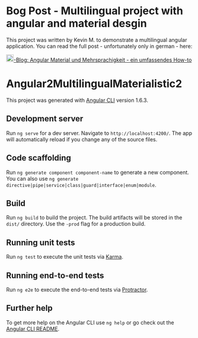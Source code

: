 # Bog Post - Multilingual project with angular and material desgin
This project was written by Kevin M. to demonstrate a multilingual angular application. You can read the full post - unfortunately only in german - here:

[<img src="https://www.lise.de/fileadmin/user_upload/lise_logo_freigestellt.png" height="20" />-Blog: Angular Material und Mehrsprachigkeit - ein umfassendes How-to](https://www.lise.de/blog/article/angular-material-und-mehrsprachigkeit-ein-umfassendes-how-to/)

# Angular2MultilingualMaterialistic2

This project was generated with [Angular CLI](https://github.com/angular/angular-cli) version 1.6.3.

## Development server

Run `ng serve` for a dev server. Navigate to `http://localhost:4200/`. The app will automatically reload if you change any of the source files.

## Code scaffolding

Run `ng generate component component-name` to generate a new component. You can also use `ng generate directive|pipe|service|class|guard|interface|enum|module`.

## Build

Run `ng build` to build the project. The build artifacts will be stored in the `dist/` directory. Use the `-prod` flag for a production build.

## Running unit tests

Run `ng test` to execute the unit tests via [Karma](https://karma-runner.github.io).

## Running end-to-end tests

Run `ng e2e` to execute the end-to-end tests via [Protractor](http://www.protractortest.org/).

## Further help

To get more help on the Angular CLI use `ng help` or go check out the [Angular CLI README](https://github.com/angular/angular-cli/blob/master/README.md).
